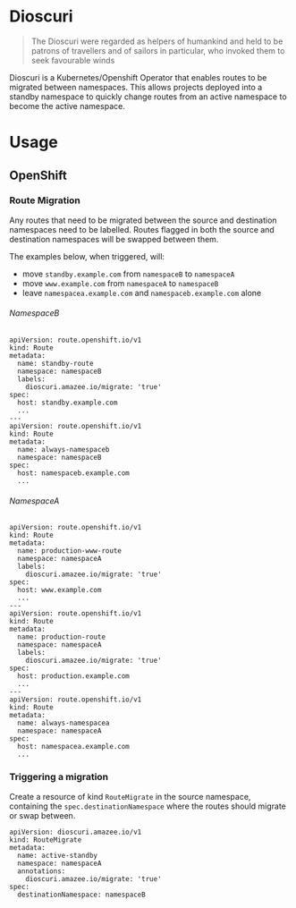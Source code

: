 # Dioscuri
> The Dioscuri were regarded as helpers of humankind and held to be patrons of travellers and of sailors in particular, who invoked them to seek favourable winds

Dioscuri is a Kubernetes/Openshift Operator that enables routes to be migrated between namespaces. This allows projects deployed into a standby namespace to quickly change routes from an active namespace to become the active namespace.

# Usage
## OpenShift
### Route Migration
Any routes that need to be migrated between the source and destination namespaces need to be labelled.
Routes flagged in both the source and destination namespaces will be swapped between them.

The examples below, when triggered, will:
* move `standby.example.com` from `namespaceB` to `namespaceA`
* move `www.example.com` from `namespaceA` to `namespaceB`
* leave `namespacea.example.com` and `namespaceb.example.com` alone
###### NamespaceB
```
apiVersion: route.openshift.io/v1
kind: Route
metadata:
  name: standby-route
  namespace: namespaceB
  labels:
    dioscuri.amazee.io/migrate: 'true'
spec:
  host: standby.example.com
  ...
---
apiVersion: route.openshift.io/v1
kind: Route
metadata:
  name: always-namespaceb
  namespace: namespaceB
spec:
  host: namespaceb.example.com
  ...
```
###### NamespaceA
```
apiVersion: route.openshift.io/v1
kind: Route
metadata:
  name: production-www-route
  namespace: namespaceA
  labels:
    dioscuri.amazee.io/migrate: 'true'
spec:
  host: www.example.com
  ...
---
apiVersion: route.openshift.io/v1
kind: Route
metadata:
  name: production-route
  namespace: namespaceA
  labels:
    dioscuri.amazee.io/migrate: 'true'
spec:
  host: production.example.com
  ...
---
apiVersion: route.openshift.io/v1
kind: Route
metadata:
  name: always-namespacea
  namespace: namespaceA
spec:
  host: namespacea.example.com
  ...
```

### Triggering a migration
Create a resource of kind `RouteMigrate` in the source namespace, containing the `spec.destinationNamespace` where the routes should migrate or swap between.
```
apiVersion: dioscuri.amazee.io/v1
kind: RouteMigrate
metadata:
  name: active-standby
  namespace: namespaceA
  annotations:
    dioscuri.amazee.io/migrate: 'true'
spec:
  destinationNamespace: namespaceB
```
